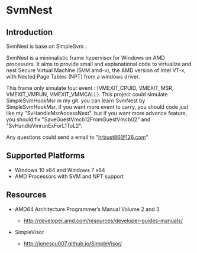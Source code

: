 SvmNest
==========

Introduction
-------------
SvmNest is base on SimpleSvm .

SvmNest is a minimalistic frame hypervisor for Windows on AMD processors.
It aims to provide small and explanational code to virtualize and nest Secure Virtual Machine (SVM amd-v),
the AMD version of Intel VT-x, with Nested Page Tables (NPT) from a windows driver.

This frame only simulate four event : (VMEXIT_CPUID, VMEXIT_MSR, VMEXIT_VMRUN, VMEXIT_VMMCALL).
This project could simulate SimpleSvmHookMsr in my git. you can learn SvmNest by SimpleSvmHookMsr.
if you want more event to carry, you should code just like my "SvHandleMsrAccessNest".
but if you want more advance feature, you should fix "SaveGuestVmcb12FromGuestVmcb02" and "SvHandleVmrunExForL1ToL2".

Any questions could send a email to "hrbust86@126.com"

Supported Platforms
----------------------
- Windows 10 x64 and Windows 7 x64
- AMD Processors with SVM and NPT support


Resources
-------------------
- AMD64 Architecture Programmer’s Manual Volume 2 and 3
  - http://developer.amd.com/resources/developer-guides-manuals/
 
- SimpleVisor
  - http://ionescu007.github.io/SimpleVisor/
